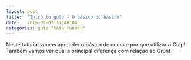 ```yaml
---
layout: post
title:  "Intro to gulp - O básico do básico"
date:   2015-02-07 17:48:04
categories: gulp "task runner"
---
```

Neste tutorial vamos aprender o básico de como e por que utilizar o Gulp! Também
vamos ver qual a principal diferença com relação ao Grunt